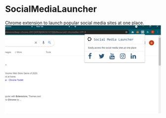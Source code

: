 # SocialMediaLauncher
Chrome extension to launch popular social media sites at one place.<br>
<img src="ss.png">

